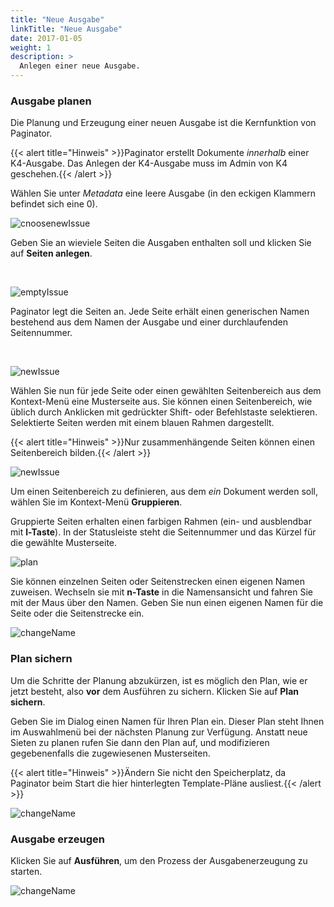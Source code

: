 ```yaml
---
title: "Neue Ausgabe"
linkTitle: "Neue Ausgabe"
date: 2017-01-05
weight: 1
description: >
  Anlegen einer neue Ausgabe.
---
```


### Ausgabe planen
Die Planung und Erzeugung einer neuen Ausgabe ist die Kernfunktion von Paginator.

{{< alert title="Hinweis" >}}Paginator erstellt Dokumente *innerhalb* einer K4-Ausgabe. Das Anlegen der K4-Ausgabe muss im Admin von K4 geschehen.{{< /alert >}}



Wählen Sie unter *Metadata* eine leere Ausgabe (in den eckigen Klammern befindet sich eine 0).

![cnoosenewIssue](/images/choosenewissue.png)


Geben Sie an wieviele Seiten die Ausgaben enthalten soll und klicken Sie auf **Seiten anlegen**.

<br>

![emptyIssue](/images/emptyIssue.png)


Paginator legt die Seiten an. Jede Seite erhält einen generischen Namen bestehend aus dem Namen der Ausgabe und einer durchlaufenden Seitennummer.

<br>

![newIssue](/images/newIssue.png)


Wählen Sie nun für jede Seite oder einen gewählten Seitenbereich aus dem Kontext-Menü eine Musterseite aus. Sie können einen Seitenbereich, wie üblich durch Anklicken mit gedrückter Shift- oder Befehlstaste selektieren. Selektierte Seiten werden mit einem blauen Rahmen dargestellt.

{{< alert title="Hinweis" >}}Nur zusammenhängende Seiten können einen Seitenbereich bilden.{{< /alert >}}



![newIssue](/images/kontext.png)


Um einen Seitenbereich zu definieren, aus dem *ein* Dokument werden soll, wählen Sie im Kontext-Menü **Gruppieren**.

Gruppierte Seiten erhalten einen farbigen Rahmen (ein- und ausblendbar mit **l-Taste**). In der Statusleiste steht die Seitennummer und das Kürzel für die gewählte Musterseite.

![plan](/images/plan.png)



Sie können einzelnen Seiten oder Seitenstrecken einen eigenen Namen zuweisen. Wechseln sie mit **n-Taste** in die Namensansicht und fahren Sie mit der Maus über den Namen. Geben Sie nun einen eigenen Namen für die Seite oder die Seitenstrecke ein. 

![changeName](/images/changeName.png)


### Plan sichern

Um die Schritte der Planung abzukürzen, ist es möglich den Plan, wie er jetzt besteht, also **vor** dem Ausführen zu sichern.
Klicken Sie auf **Plan sichern**.

Geben Sie im Dialog einen Namen für Ihren Plan ein. Dieser Plan steht Ihnen im Auswahlmenü bei der nächsten Planung zur Verfügung. Anstatt neue Sieten zu planen rufen Sie dann den Plan auf, und modifizieren gegebenenfalls die zugewiesenen Musterseiten.

{{< alert title="Hinweis" >}}Ändern Sie nicht den Speicherplatz, da Paginator beim Start die hier hinterlegten Template-Pläne ausliest.{{< /alert >}}

![changeName](/images/savePlan.png)



### Ausgabe erzeugen

Klicken Sie auf **Ausführen**, um den Prozess der Ausgabenerzeugung zu starten.

![changeName](/images/process.png)
